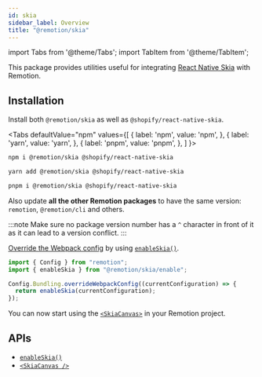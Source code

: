 ```yaml
---
id: skia
sidebar_label: Overview
title: "@remotion/skia"
---
```


import Tabs from '@theme/Tabs';
import TabItem from '@theme/TabItem';

This package provides utilities useful for integrating [React Native Skia](https://github.com/Shopify/react-native-skia) with Remotion.

## Installation

Install both `@remotion/skia` as well as `@shopify/react-native-skia`.

<Tabs
defaultValue="npm"
values={[
{ label: 'npm', value: 'npm', },
{ label: 'yarn', value: 'yarn', },
{ label: 'pnpm', value: 'pnpm', },
]
}>
<TabItem value="npm">

```bash
npm i @remotion/skia @shopify/react-native-skia
```

  </TabItem>

  <TabItem value="yarn">

```bash
yarn add @remotion/skia @shopify/react-native-skia
```

  </TabItem>

  <TabItem value="pnpm">

```bash
pnpm i @remotion/skia @shopify/react-native-skia
```

  </TabItem>
</Tabs>

Also update **all the other Remotion packages** to have the same version: `remotion`, `@remotion/cli` and others.

:::note
Make sure no package version number has a `^` character in front of it as it can lead to a version conflict.
:::

[Override the Webpack config](/docs/webpack) by using [`enableSkia()`](/docs/skia/enable-skia).

```ts twoslash title="remotion.config.ts"
import { Config } from "remotion";
import { enableSkia } from "@remotion/skia/enable";

Config.Bundling.overrideWebpackConfig((currentConfiguration) => {
  return enableSkia(currentConfiguration);
});
```

You can now start using the [`<SkiaCanvas>`](/docs/skia/skia-canvas) in your Remotion project.

## APIs

- [`enableSkia()`](/docs/skia/enable-skia)
- [`<SkiaCanvas />`](/docs/skia/skia-canvas)
